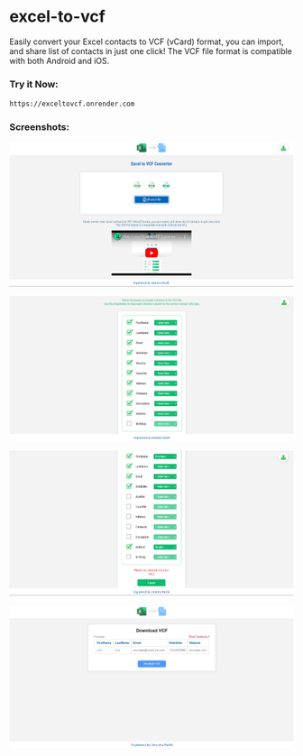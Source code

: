 # excel-to-vcf

Easily convert your Excel contacts to VCF (vCard) format, you can import, and share list of contacts in just one click! 
The VCF file format is compatible with both Android and iOS.

### Try it Now: 
``` bash 
https://exceltovcf.onrender.com
```

### Screenshots:


![HomeScreen](https://github.com/umendra-pardhi/excel-to-vcf/blob/main/screenshots/home.png)

![HomeScreen](https://github.com/umendra-pardhi/excel-to-vcf/blob/main/screenshots/map_contact_info_1.png)

![HomeScreen](https://github.com/umendra-pardhi/excel-to-vcf/blob/main/screenshots/map_contact_info_2.png)

![HomeScreen](https://github.com/umendra-pardhi/excel-to-vcf/blob/main/screenshots/download_vcf_file.png)